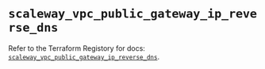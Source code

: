 # `scaleway_vpc_public_gateway_ip_reverse_dns`

Refer to the Terraform Registory for docs: [`scaleway_vpc_public_gateway_ip_reverse_dns`](https://registry.terraform.io/providers/scaleway/scaleway/2.31.0/docs/resources/vpc_public_gateway_ip_reverse_dns).
